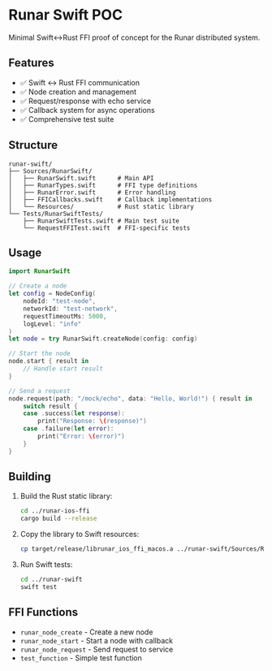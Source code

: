# Runar Swift POC

Minimal Swift↔Rust FFI proof of concept for the Runar distributed system.

## Features

- ✅ Swift ↔ Rust FFI communication
- ✅ Node creation and management
- ✅ Request/response with echo service
- ✅ Callback system for async operations
- ✅ Comprehensive test suite

## Structure

```
runar-swift/
├── Sources/RunarSwift/
│   ├── RunarSwift.swift      # Main API
│   ├── RunarTypes.swift      # FFI type definitions
│   ├── RunarError.swift      # Error handling
│   ├── FFICallbacks.swift    # Callback implementations
│   └── Resources/            # Rust static library
└── Tests/RunarSwiftTests/
    ├── RunarSwiftTests.swift # Main test suite
    └── RequestFFITest.swift  # FFI-specific tests
```

## Usage

```swift
import RunarSwift

// Create a node
let config = NodeConfig(
    nodeId: "test-node",
    networkId: "test-network",
    requestTimeoutMs: 5000,
    logLevel: "info"
)
let node = try RunarSwift.createNode(config: config)

// Start the node
node.start { result in
    // Handle start result
}

// Send a request
node.request(path: "/mock/echo", data: "Hello, World!") { result in
    switch result {
    case .success(let response):
        print("Response: \(response)")
    case .failure(let error):
        print("Error: \(error)")
    }
}
```

## Building

1. Build the Rust static library:
   ```bash
   cd ../runar-ios-ffi
   cargo build --release
   ```

2. Copy the library to Swift resources:
   ```bash
   cp target/release/librunar_ios_ffi_macos.a ../runar-swift/Sources/RunarSwift/Resources/
   ```

3. Run Swift tests:
   ```bash
   cd ../runar-swift
   swift test
   ```

## FFI Functions

- `runar_node_create` - Create a new node
- `runar_node_start` - Start a node with callback
- `runar_node_request` - Send request to service
- `test_function` - Simple test function 